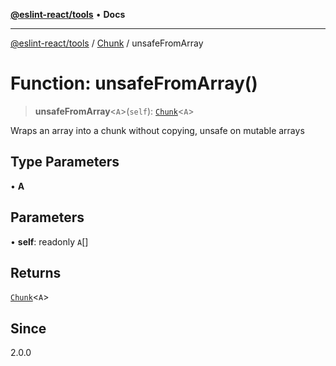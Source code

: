 [**@eslint-react/tools**](../../../README.md) • **Docs**

***

[@eslint-react/tools](../../../README.md) / [Chunk](../README.md) / unsafeFromArray

# Function: unsafeFromArray()

> **unsafeFromArray**\<`A`\>(`self`): [`Chunk`](../interfaces/Chunk.md)\<`A`\>

Wraps an array into a chunk without copying, unsafe on mutable arrays

## Type Parameters

• **A**

## Parameters

• **self**: readonly `A`[]

## Returns

[`Chunk`](../interfaces/Chunk.md)\<`A`\>

## Since

2.0.0
